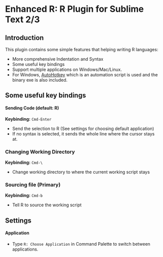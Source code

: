 Enhanced R: R Plugin for Sublime Text 2/3
=======================================

Introduction
------------
This plugin contains some simple features that helping writing R languages:
* More comprehensive Indentation and Syntax
* Some useful key bindings
* Support multiple applications on Windows/Mac/Linux.
* For Windows, [AutoHotkey](http://www.autohotkey.com) which is an automation script is used 
and the binary exe is also included.

Some useful key bindings
---------------
#### Sending Code (default: R)
**Keybinding:** `Cmd-Enter`

* Send the selection to R (See settings for choosing default application)
* If no syntax is selected, it sends the whole line where the cursor stays at.

### Changing Working Directory
**Keybinding:** `Cmd-\`

* Change working directory to where the current working script stays

### Sourcing file (Primary)
**Keybinding:** `Cmd-b`

* Tell R to source the working script

Settings
---------
#### Application 

* Type ``R: Choose Application`` in Command Palette to switch between applications.
